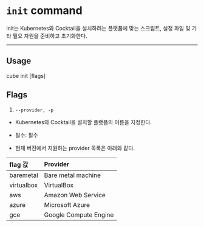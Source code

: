 # `init` command

init는 Kubernetes와 Cocktail을 설치하려는 플랫폼에 맞는 스크립트, 설정 파일 및 기타 필요 자원을 준비하고 초기화한다.

---

## Usage

cube init \[flags\]

## Flags

1. `--provider, -p`

* Kubernetes와 Cocktail을 설치할 플랫폼의 이름을 지정한다.

* 필수: 필수

* 현재 버전에서 지원하는 provider 목록은 아래와 같다.

| flag 값 | Provider |
| :--- | :--- |
| baremetal | Bare metal machine |
| virtualbox | VirtualBox |
| aws | Amazon Web Service |
| azure | Microsoft Azure |
| gce | Google Compute Engine |



